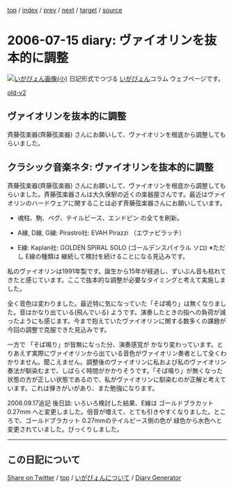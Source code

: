[top](https://igapyon.github.io/diary/) 
 / [index](https://igapyon.github.io/diary/2006/index.html) 
 / [prev](https://igapyon.github.io/diary/2006/ig060713.html) 
 / [next](https://igapyon.github.io/diary/2006/ig060718.html) 
 / [target](https://igapyon.github.io/diary/2006/ig060715.html) 
 / [source](https://github.com/igapyon/diary/blob/gh-pages/2006/ig060715.html.src.md) 

2006-07-15 diary: ヴァイオリンを抜本的に調整
=====================================================================================================
[![いがぴょん画像(小)](https://igapyon.github.io/diary/images/iga200306s.jpg "いがぴょん")](https://igapyon.github.io/diary/memo/memoigapyon.html) 日記形式でつづる [いがぴょん](https://igapyon.github.io/diary/memo/memoigapyon.html)コラム ウェブページです。

[old-v2](ig060715-orig.html)

## ヴァイオリンを抜本的に調整

斉藤弦楽器(齊藤弦楽器) さんにお願いして、ヴァイオリンを根底から調整してもらいました。


## クラシック音楽ネタ: ヴァイオリンを抜本的に調整

斉藤弦楽器(齊藤弦楽器) さんにお願いして、ヴァイオリンを根底から調整してもらいました。斉藤弦楽器さんは大久保駅の近くの楽器屋さんです。最近はヴァイオリンのハードウェアに関することは必ず斉藤弦楽器さんにお願いしています。

* 魂柱、駒、ペグ、テイルピース、エンドピン の全てを刷新。
  
* A線, D線, G線: Pirastro社: EVAH Pirazzi （エヴァピラッチ）
  
* E線: Kaplan社: GOLDEN SPIRAL SOLO (ゴールデンスパイラル ソロ)
  ※ただし E線の種類は 継続して検討を続けることになる見込みです。

私のヴァイオリンは1991年製です。誕生から15年が経過し、ずいぶん音も枯れてきたと感じています。ここで抜本的な調整が必要なタイミングと考えて実施しました。

全く音色は変わりました。最近特に気になっていた「そば鳴り」は無くなりました。音はかなり出ている(飛んでいる) ようです。演奏したときの指への負荷が減ったようにも感じます。今まで抱えていたヴァイオリンに関する数多くの課題が今回の調整で克服できた見込みです。

一方で 「そば鳴り」が皆無になった分、演奏感覚が かなり変わっています。とりあえず実際にヴァイオリンから出ている音色がヴァイオリン奏者として全くわかりません。聞こえません。調整後のヴァイオリンに私および私のヴァイオリン奏法が馴染むまで、しばらく時間がかかりそうです。「そば鳴り」が無くなった状態の方が正しい状態であるので、私がヴァイオリンに馴染むのが正解と考えています。これは弾きがいがあり、また勉強になります。

2006.09.17追記 後日談: いろいろ検討した結果、E線は ゴールドブラカット 0.27mm へと変更しました。倍音が増えて、とても引きやすくなりました。ところで、ゴールドブラカット 0.27mmのテイルピース側の色が 緑色から水色へと変更されていました。びっくりしました。

----------------------------------------------------------------------------------------------------

## この日記について

[Share on Twitter](https://twitter.com/intent/tweet?hashtags=igapyon%2Cdiary%2C%E3%81%84%E3%81%8C%E3%81%B4%E3%82%87%E3%82%93&text=%E3%83%B4%E3%82%A1%E3%82%A4%E3%82%AA%E3%83%AA%E3%83%B3%E3%82%92%E6%8A%9C%E6%9C%AC%E7%9A%84%E3%81%AB%E8%AA%BF%E6%95%B4&url=https%3A%2F%2Figapyon.github.io%2Fdiary%2F2006%2Fig060715.html) / [top](../index.html) / [いがぴょんについて](https://igapyon.github.io/diary/memo/memoigapyon.html) / [Diary Generator](https://github.com/igapyon/igapyonv3)
